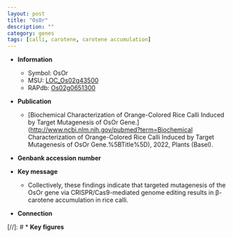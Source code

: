 ```yaml
---
layout: post
title: "OsOr"
description: ""
category: genes
tags: [calli, carotene, carotene accumulation]
---
```


* **Information**  
    + Symbol: OsOr  
    + MSU: [LOC_Os02g43500](http://rice.uga.edu/cgi-bin/ORF_infopage.cgi?orf=LOC_Os02g43500)  
    + RAPdb: [Os02g0651300](http://rapdb.dna.affrc.go.jp/viewer/gbrowse_details/irgsp1?name=Os02g0651300)  

* **Publication**  
    + [Biochemical Characterization of Orange-Colored Rice Calli Induced by Target Mutagenesis of OsOr Gene.](http://www.ncbi.nlm.nih.gov/pubmed?term=Biochemical Characterization of Orange-Colored Rice Calli Induced by Target Mutagenesis of OsOr Gene.%5BTitle%5D), 2022, Plants (Basel).

* **Genbank accession number**  

* **Key message**  
    + Collectively, these findings indicate that targeted mutagenesis of the OsOr gene via CRISPR/Cas9-mediated genome editing results in β-carotene accumulation in rice calli.

* **Connection**  

[//]: # * **Key figures**  


